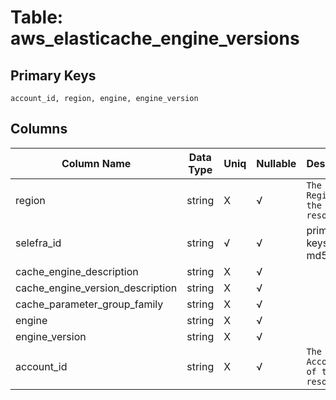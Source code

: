 # Table: aws_elasticache_engine_versions

## Primary Keys 

```
account_id, region, engine, engine_version
```


## Columns 

|  Column Name   |  Data Type  | Uniq | Nullable | Description | 
|  ----  | ----  | ----  | ----  | ---- | 
| region | string | X | √ | `The AWS Region of the resource.` | 
| selefra_id | string | √ | √ | primary keys value md5 | 
| cache_engine_description | string | X | √ |  | 
| cache_engine_version_description | string | X | √ |  | 
| cache_parameter_group_family | string | X | √ |  | 
| engine | string | X | √ |  | 
| engine_version | string | X | √ |  | 
| account_id | string | X | √ | `The AWS Account ID of the resource.` | 


